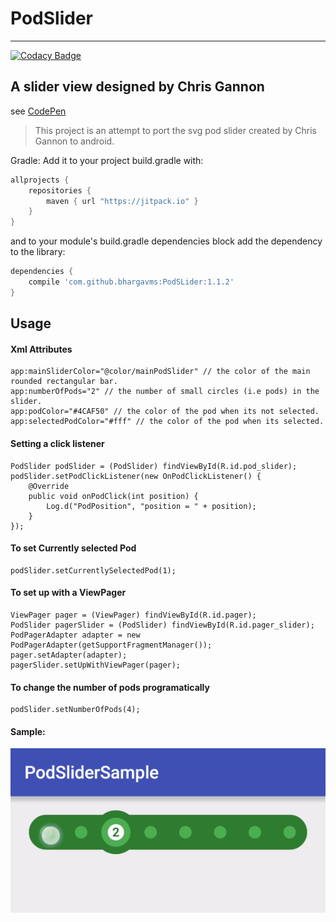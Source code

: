 # PodSlider

----
[![Codacy Badge](https://api.codacy.com/project/badge/Grade/7f7687dd718e43c9b3a06e8bdd055fe8)](https://www.codacy.com/app/bhargav521/PodSLider?utm_source=github.com&amp;utm_medium=referral&amp;utm_content=bhargavms/PodSLider&amp;utm_campaign=Badge_Grade)

## A slider view designed by Chris Gannon
see [CodePen](http://codepen.io/chrisgannon/pen/mPoMxq)

> This project is an attempt to port the svg pod slider created by Chris Gannon to android.

Gradle:
Add it to your project build.gradle with:

```gradle
allprojects {
    repositories {
        maven { url "https://jitpack.io" }
    }
}
```
and to your module's build.gradle dependencies block add the dependency to the library:

```gradle
dependencies {
    compile 'com.github.bhargavms:PodSLider:1.1.2'
}
```

## Usage
#### Xml Attributes
```
app:mainSliderColor="@color/mainPodSlider" // the color of the main rounded rectangular bar.
app:numberOfPods="2" // the number of small circles (i.e pods) in the slider.
app:podColor="#4CAF50" // the color of the pod when its not selected.
app:selectedPodColor="#fff" // the color of the pod when its selected.
```
#### Setting a click listener
```
PodSlider podSlider = (PodSlider) findViewById(R.id.pod_slider);
podSlider.setPodClickListener(new OnPodClickListener() {
    @Override
    public void onPodClick(int position) {
        Log.d("PodPosition", "position = " + position);
    }
});
```

#### To set Currently selected Pod
```
podSlider.setCurrentlySelectedPod(1);
```

#### To set up with a ViewPager
```
ViewPager pager = (ViewPager) findViewById(R.id.pager);
PodSlider pagerSlider = (PodSlider) findViewById(R.id.pager_slider);
PodPagerAdapter adapter = new PodPagerAdapter(getSupportFragmentManager());
pager.setAdapter(adapter);
pagerSlider.setUpWithViewPager(pager);
```

#### To change the number of pods programatically
```
podSlider.setNumberOfPods(4);
```
#### Sample:

![Sample Gif](assets/gifs/ezgif.com-gif-maker.gif?raw=true)
